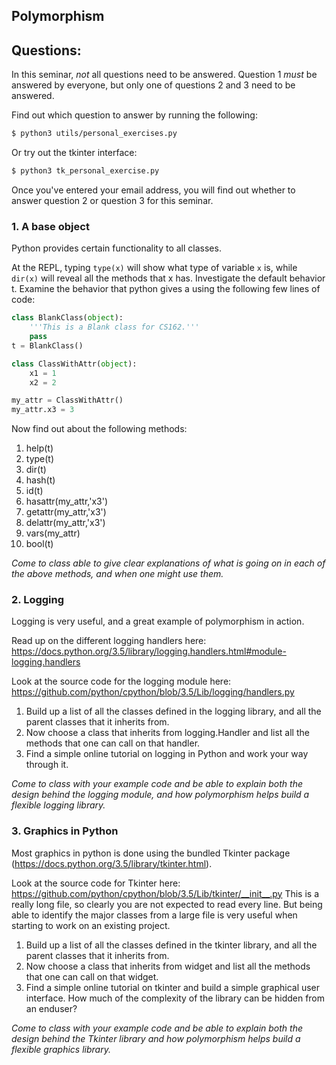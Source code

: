 ## Polymorphism


## Questions:
In this seminar, *not* all questions need to be answered. Question 1 *must* be
answered by everyone, but only one of questions 2 and 3 need to be answered.

Find out which question to answer by running
the following:
```bash
$ python3 utils/personal_exercises.py
```

Or try out the tkinter interface:
```bash
$ python3 tk_personal_exercise.py
```

Once you've entered your email address, you will find out whether to answer
question 2 or question 3 for this seminar.

### 1. A base object
Python provides certain functionality to all classes.


At the REPL, typing `type(x)` will show what type of variable `x` is, while `dir(x)` will reveal all the methods that x has.  Investigate the default behavior t.  Examine the behavior that python gives a using the following few lines of code:

```python
class BlankClass(object):
    '''This is a Blank class for CS162.'''
    pass
t = BlankClass()

class ClassWithAttr(object):
    x1 = 1
    x2 = 2

my_attr = ClassWithAttr()
my_attr.x3 = 3
```

Now find out about the following methods:
 1. help(t)
 2. type(t)
 3. dir(t)
 4. hash(t)
 5. id(t)
 6. hasattr(my_attr,'x3')
 7. getattr(my_attr,'x3')
 8. delattr(my_attr,'x3')
 9. vars(my_attr)
10. bool(t)

*Come to class able to give clear explanations of what is going on in each of
the above methods, and when one might use them.*

### 2. Logging
Logging is very useful, and a great example of polymorphism in action.

Read up on the different logging handlers here:
https://docs.python.org/3.5/library/logging.handlers.html#module-logging.handlers

Look at the source code for the logging module here:
https://github.com/python/cpython/blob/3.5/Lib/logging/handlers.py

1. Build up a list of all the classes defined in the logging library, and all
the parent classes that it inherits from.
2. Now choose a class that inherits from logging.Handler and list all the
methods that one can call on that handler.
3. Find a simple online tutorial on logging in Python and work your way through
it.  

*Come to class with your example code and be able to explain both the design
behind the logging module, and how polymorphism helps build a flexible logging
library.*

### 3. Graphics in Python
Most graphics in python is done using the bundled Tkinter package (https://docs.python.org/3.5/library/tkinter.html).  

Look at the source code for Tkinter here:
https://github.com/python/cpython/blob/3.5/Lib/tkinter/__init__.py
This is a really long file, so clearly you are not expected to
read every line.  But being able to identify the major classes from a large
file is very useful when starting to work on an existing project.

1. Build up a list of all the classes defined in the tkinter library, and all
the parent classes that it inherits from.
2. Now choose a class that inherits from widget and list all the methods that
one can call on that widget.
3. Find a simple online tutorial on tkinter and build a simple graphical user
interface.  How much of the complexity of the library can be hidden from an
enduser?

*Come to class with your example code and be able to explain both the design
behind the Tkinter library and how polymorphism helps build a flexible graphics
library.*
